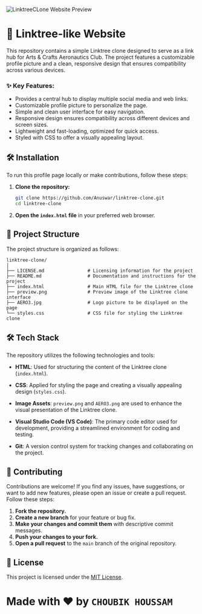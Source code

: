 ![LinktreeCLone Website Preview](https://github.com/HoussamCbk/LinktreeClone/blob/main/A%26C%20Aeronautics/preview.png)

# 🔗 Linktree-like Website

This repository contains a simple Linktree clone designed to serve as a link hub for Arts & Crafts Aeronautics Club. The project features a customizable profile picture and a clean, responsive design that ensures compatibility across various devices.

### ✨ Key Features:

- Provides a central hub to display multiple social media and web links.
- Customizable profile picture to personalize the page.
- Simple and clean user interface for easy navigation.
- Responsive design ensures compatibility across different devices and screen sizes.
- Lightweight and fast-loading, optimized for quick access.
- Styled with CSS to offer a visually appealing layout.

## 🛠️ Installation

To run this profile page locally or make contributions, follow these steps:

1. **Clone the repository:**
    ```bash
    git clone https://github.com/Anuswar/linktree-clone.git
    cd linktree-clone
    ```

2. **Open the `index.html` file** in your preferred web browser.

## 📂 Project Structure

The project structure is organized as follows:

```
linktree-clone/
│
├── LICENSE.md                # Licensing information for the project
├── README.md                 # Documentation and instructions for the project
├── index.html                # Main HTML file for the Linktree clone
├── preview.png               # Preview image of the Linktree clone interface
├── AERO3.jpg                 # Logo picture to be displayed on the page
└── styles.css                # CSS file for styling the Linktree clone
```

## 🛠️ Tech Stack

The repository utilizes the following technologies and tools:

- **HTML**: Used for structuring the content of the Linktree clone (`index.html`).

- **CSS**: Applied for styling the page and creating a visually appealing design (`styles.css`).

- **Image Assets**: `preview.png` and `AERO3.png` are used to enhance the visual presentation of the Linktree clone.

- **Visual Studio Code (VS Code)**: The primary code editor used for development, providing a streamlined environment for coding and testing.

- **Git**: A version control system for tracking changes and collaborating on the project.

## 🤝 Contributing

Contributions are welcome! If you find any issues, have suggestions, or want to add new features, please open an issue or create a pull request. Follow these steps:

1. **Fork the repository.**
2. **Create a new branch** for your feature or bug fix.
3. **Make your changes and commit them** with descriptive commit messages.
4. **Push your changes to your fork.**
5. **Open a pull request** to the `main` branch of the original repository.

## 📄 License

This project is licensed under the [MIT License](LICENSE.md).

# Made with ❤️ by `CHOUBIK HOUSSAM`
